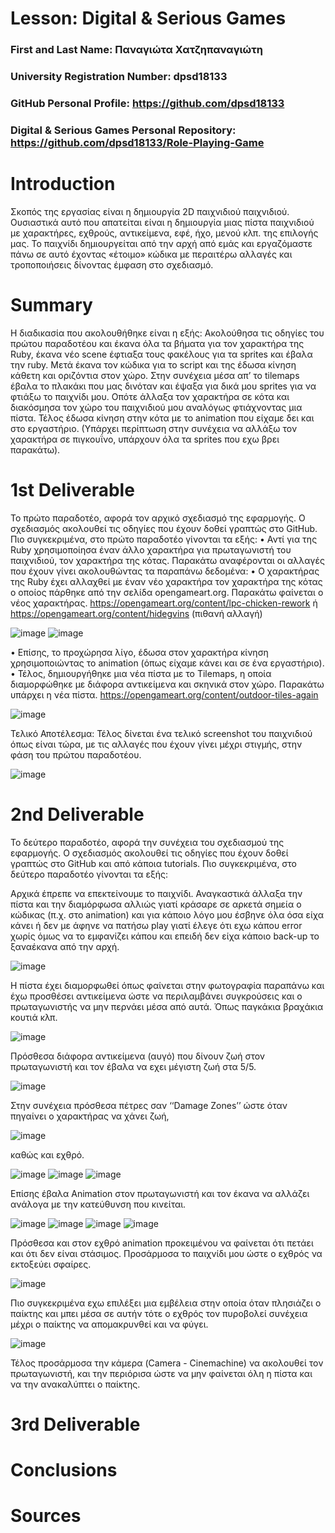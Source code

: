 # Lesson: Digital & Serious Games

### First and Last Name: Παναγιώτα Χατζηπαναγιώτη
### University Registration Number: dpsd18133
### GitHub Personal Profile: https://github.com/dpsd18133 
### Digital & Serious Games Personal Repository: https://github.com/dpsd18133/Role-Playing-Game 

# Introduction
Σκοπός της εργασίας είναι η δημιουργία 2D παιχνιδιού παιχνιδιού. Ουσιαστικά αυτό που απατείται είναι η δημιουργία μιας πίστα παιχνιδιού με χαρακτήρες, εχθρούς, αντικείμενα, εφέ, ήχο, μενού κλπ. της επιλογής μας. Το παιχνίδι δημιουργείται από την αρχή από εμάς και εργαζόμαστε πάνω σε αυτό έχοντας «έτοιμο» κώδικα με περαιτέρω αλλαγές και τροποποιήσεις δίνοντας έμφαση στο σχεδιασμό.

# Summary
Η διαδικασία που ακολουθήθηκε είναι η εξής: Ακολούθησα τις οδηγίες του πρώτου παραδοτέου και έκανα όλα τα βήματα για τον χαρακτήρα της Ruby, έκανα νέο scene έφτιαξα τους φακέλους για τα sprites και έβαλα την ruby. Μετά έκανα τον κώδικα για το script και της έδωσα κίνηση κάθετη και οριζόντια στον χώρο. Στην συνέχεια μέσα απ’ το tilemaps έβαλα το πλακάκι που μας δινόταν και έψαξα για δικά μου sprites για να φτιάξω το παιχνίδι μου. Οπότε άλλαξα τον χαρακτήρα σε κότα και διακόσμησα τον χώρο του παιχνιδιού μου αναλόγως φτιάχνοντας μια πίστα. Τέλος έδωσα κίνηση στην κότα με το animation που είχαμε δει και στο εργαστήριο. (Υπάρχει περίπτωση στην συνέχεια να αλλάξω τον χαρακτήρα σε πιγκουΐνο, υπάρχουν όλα τα sprites που εχω βρει παρακάτω).

# 1st Deliverable
Το πρώτο παραδοτέο, αφορά τον αρχικό σχεδιασμό της εφαρμογής. Ο σχεδιασμός ακολουθεί τις οδηγίες που έχουν δοθεί γραπτώς στο GitHub. Πιο συγκεκριμένα, στο πρώτο παραδοτέο γίνονται τα εξής:
•	Αντί για της Ruby χρησιμοποίησα έναν άλλο χαρακτήρα για πρωταγωνιστή του παιχνιδιού, τον χαρακτήρα της κότας.
Παρακάτω αναφέρονται οι αλλαγές που έχουν γίνει ακολουθώντας τα παραπάνω δεδομένα:
•	O χαρακτήρας της Ruby έχει αλλαχθεί με έναν νέο χαρακτήρα τον χαρακτήρα της κότας ο οποίος πάρθηκε από την σελίδα opengameart.org. Παρακάτω φαίνεται ο νέος χαρακτήρας. https://opengameart.org/content/lpc-chicken-rework ή https://opengameart.org/content/hidegvins (πιθανή αλλαγή)

![image](https://user-images.githubusercontent.com/46854165/201908188-95be585e-155c-4907-aa79-692bbfb3860b.png)
![image](https://user-images.githubusercontent.com/46854165/201908210-791d994b-0b3c-4ac4-a808-737f93cb93c0.png)

  
•	Επίσης, το προχώρησα λίγο, έδωσα στον χαρακτήρα κίνηση χρησιμοποιώντας το animation (όπως είχαμε κάνει και σε ένα εργαστήριο).
•	Τέλος, δημιουργήθηκε μια νέα πίστα με το Tilemaps, η οποία διαμορφώθηκε με διάφορα αντικείμενα και σκηνικά στον χώρο. Παρακάτω υπάρχει η νέα πίστα. https://opengameart.org/content/outdoor-tiles-again

![image](https://user-images.githubusercontent.com/46854165/201908250-704b75be-b07a-48cc-b7b1-f4a0e7e1f9ba.png)

Τελικό Αποτέλεσμα:
Τέλος δίνεται ένα τελικό screenshot του παιχνιδιού όπως είναι τώρα, με τις αλλαγές που έχουν γίνει μέχρι στιγμής, στην φάση του πρώτου παραδοτέου. 

![image](https://user-images.githubusercontent.com/46854165/201908309-f48be09f-16d2-4ae1-bc85-8b6bf5eecdcb.png)


# 2nd Deliverable

Το δεύτερο παραδοτέο, αφορά την συνέχεια του σχεδιασμού της εφαρμογής. Ο σχεδιασμός ακολουθεί τις οδηγίες που έχουν δοθεί γραπτώς στο GitHub και από κάποια tutorials. Πιο συγκεκριμένα, στο δεύτερο παραδοτέο γίνονται τα εξής:

Αρχικά έπρεπε να επεκτείνουμε το παιχνίδι. Αναγκαστικά άλλαξα την πίστα και την διαμόρφωσα αλλιώς γιατί κράσαρε σε αρκετά σημεία ο κώδικας (π.χ. στο animation) και για κάποιο λόγο μου έσβηνε όλα όσα είχα κάνει ή δεν με άφηνε να πατήσω play γιατί έλεγε ότι εχω κάπου error χωρίς όμως να το εμφανίζει κάπου και επειδή δεν είχα κάποιο back-up το ξαναέκανα από την αρχή.

![image](https://user-images.githubusercontent.com/46854165/208096381-f558b965-3910-48b3-8f64-81acb70f78c6.png)

Η πίστα έχει διαμορφωθεί όπως φαίνεται στην φωτογραφία παραπάνω και έχω προσθέσει αντικείμενα ώστε να περιλαμβάνει συγκρούσεις και ο πρωταγωνιστής να μην περνάει μέσα από αυτά. Όπως παγκάκια βραχάκια κουτιά κλπ. 

![image](https://user-images.githubusercontent.com/46854165/208096423-1f6a9981-e478-45d9-89d8-3ba1685c508f.png)

Πρόσθεσα διάφορα αντικείμενα (αυγό) που δίνουν ζωή στον πρωταγωνιστή και τον έβαλα να εχει μέγιστη ζωή στα 5/5.

![image](https://user-images.githubusercontent.com/46854165/208096463-f230640a-6c17-4111-832e-00fec337b054.png)

Στην συνέχεια πρόσθεσα πέτρες σαν ‘‘Damage Zones’’  ώστε όταν πηγαίνει ο χαρακτήρας να χάνει ζωή,

![image](https://user-images.githubusercontent.com/46854165/208096502-f4160282-7ca8-48f6-81f9-92559bc18d17.png)

καθώς και εχθρό.

![image](https://user-images.githubusercontent.com/46854165/208096530-c9b1588a-3a2d-401b-b0dd-95a6671b69ed.png)
![image](https://user-images.githubusercontent.com/46854165/208096547-600dc926-d3bf-42e4-9b1a-224b9e2dd341.png)
![image](https://user-images.githubusercontent.com/46854165/208096560-53d1463b-9add-4c84-862e-18b313f3d3f0.png)

Επίσης έβαλα Animation στον πρωταγωνιστή και τον έκανα να αλλάζει ανάλογα με την κατεύθυνση που κινείται.

![image](https://user-images.githubusercontent.com/46854165/208096611-c0795b3b-a223-4f34-ac71-768f2db120ea.png)
![image](https://user-images.githubusercontent.com/46854165/208096631-be6c4d86-ee3f-4d50-a3f0-064fa0ba4725.png)
![image](https://user-images.githubusercontent.com/46854165/208096651-c327bc0a-d182-4bb5-b765-b5fccce3e5e9.png)
![image](https://user-images.githubusercontent.com/46854165/208096668-ab152044-3f2d-4cdb-b703-8139818d2e29.png)

Πρόσθεσα και στον εχθρό animation προκειμένου να φαίνεται ότι πετάει και ότι δεν είναι στάσιμος.
Προσάρμοσα το παιχνίδι μου ώστε ο εχθρός να εκτοξεύει σφαίρες.  

![image](https://user-images.githubusercontent.com/46854165/208096726-e5922697-5fc3-45ce-9f8e-ce17a22f2ddd.png)

Πιο συγκεκριμένα εχω επιλέξει μια εμβέλεια στην οποία όταν πλησιάζει ο παίκτης και μπει μέσα σε αυτήν τότε ο εχθρός τον πυροβολεί συνέχεια μέχρι ο παίκτης να απομακρυνθεί και να φύγει.

![image](https://user-images.githubusercontent.com/46854165/208096761-85729a99-e49a-46e3-905d-77328832575e.png)

Τέλος προσάρμοσα την κάμερα (Camera - Cinemachine) να ακολουθεί τον πρωταγωνιστή, και την περιόρισα ώστε να μην φαίνεται όλη η πίστα και να την ανακαλύπτει ο παίκτης.

# 3rd Deliverable 


# Conclusions


# Sources
